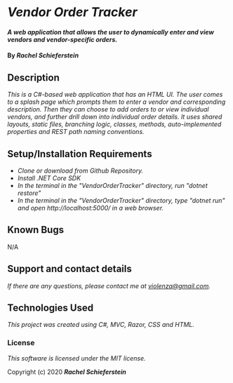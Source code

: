 # _Vendor Order Tracker_

#### _A web application that allows the user to dynamically enter and view vendors and vendor-specific orders._

#### By _**Rachel Schieferstein**_

## Description

_This is a C#-based web application that has an HTML UI. The user comes to a splash page which prompts them to enter a vendor and corresponding description. Then they can choose to add orders to or view individual vendors, and further drill down into individual order details. It uses shared layouts, static files, branching logic, classes, methods, auto-implemented properties and REST path naming conventions._

## Setup/Installation Requirements


* _Clone or download from Github Repository._
* _Install .NET Core SDK_
* _In the terminal in the "VendorOrderTracker" directory, run "dotnet restore"_
* _In the terminal in the "VendorOrderTracker" directory, type "dotnet run" and open http://localhost:5000/ in a web browser._

## Known Bugs

N/A

## Support and contact details

_If there are any questions, please contact me at violenza@gmail.com._

## Technologies Used

_This project was created using C#, MVC, Razor, CSS and HTML._

### License

*This software is licensed under the MIT license.*

Copyright (c) 2020 **_Rachel Schieferstein_**
